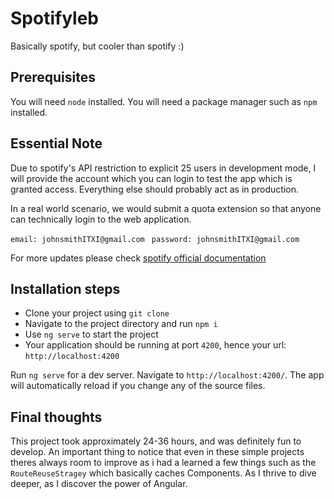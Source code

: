 # Spotifyleb

Basically spotify, but cooler than spotify :)

## Prerequisites

You will need `node` installed.
You will need a package manager such as `npm` installed.

## Essential Note

Due to spotify's API restriction to explicit 25 users in development mode,
I will provide the account which you can login to test the app which is granted access. Everything else should probably act as in production.

In a real world scenario, we would submit a quota extension so that anyone can technically login to the web application.

`email: johnsmithITXI@gmail.com `
`password: johnsmithITXI@gmail.com `

For more updates please check [spotify official documentation](https://developer.spotify.com/community/news/2021/05/27/improving-the-developer-and-user-experience-for-third-party-apps/)

## Installation steps

- Clone your project using `git clone`
- Navigate to the project directory and run `npm i`
- Use `ng serve` to start the project
- Your application should be running at port `4200`, hence your url: `http://localhost:4200`

Run `ng serve` for a dev server. Navigate to `http://localhost:4200/`. The app will automatically reload if you change any of the source files.

## Final thoughts

This project took approximately 24-36 hours, and was definitely fun to develop. An important thing to notice that even in these simple projects theres always room to improve as i had a learned a few things such as the `RouteReuseStragey` which basically caches Components. As I thrive to dive deeper, as I discover the power of Angular.
